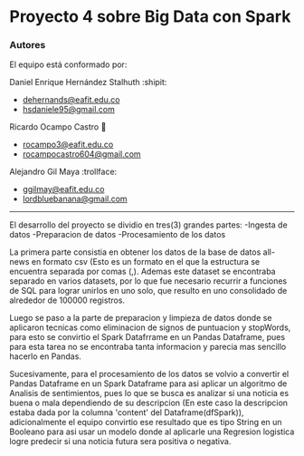 # Proyecto 4 sobre Big Data con Spark

### Autores
El equipo está conformado por:

Daniel Enrique Hernández Stalhuth :shipit:
- dehernands@eafit.edu.co  
- hsdaniele95@gmail.com  

Ricardo Ocampo Castro :goat:
- rocampo3@eafit.edu.co 
- rocampocastro604@gmail.com  

Alejandro Gil Maya :trollface:
- ggilmay@eafit.edu.co 
- lordbluebanana@gmail.com
______

El desarrollo del proyecto se dividio en tres(3) grandes partes:
-Ingesta de datos
-Preparacion de datos
-Procesamiento de los datos

La primera parte consistia en obtener los datos de la base de datos all-news en formato csv (Esto es un formato en el que la estructura se encuentra separada por comas (,).
Ademas este dataset se encontraba separado en varios datasets, por lo que fue necesario recurrir a funciones de SQL para lograr unirlos en uno solo, que resulto en uno consolidado de alrededor de 100000 registros.

Luego se paso a la parte de preparacion y limpieza de datos donde se aplicaron tecnicas como eliminacion de signos de puntuacion y stopWords, para esto se convirtio el Spark Datafrrame en un Pandas Dataframe, pues para esta tarea no se encontraba tanta informacion y parecia mas sencillo hacerlo en Pandas.

Sucesivamente, para el procesamiento de los datos se volvio a convertir el Pandas Dataframe en un Spark Dataframe para asi aplicar un algoritmo de Analisis de sentimientos, pues lo que se busca es analizar si una noticia es buena o mala dependiendo de su descripcion (En este caso la descripcion estaba dada por la columna 'content' del Dataframe(dfSpark)), adicionalmente el equipo convirtio ese resultado que es tipo String en un Booleano para asi usar un modelo donde al aplicarle una Regresion logistica logre predecir si una noticia futura sera positiva o negativa.
